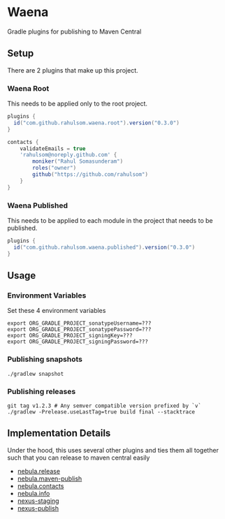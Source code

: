 # Waena

Gradle plugins for publishing to Maven Central

## Setup

There are 2 plugins that make up this project.

### Waena Root

This needs to be applied only to the root project.

```groovy
plugins {
  id("com.github.rahulsom.waena.root").version("0.3.0")
}

contacts {
    validateEmails = true
    'rahulsom@noreply.github.com' {
        moniker("Rahul Somasunderam")
        roles("owner")
        github("https://github.com/rahulsom")
    }
}
```

### Waena Published

This needs to be applied to each module in the project that needs to be published.

```groovy
plugins {
  id("com.github.rahulsom.waena.published").version("0.3.0")
}
```

## Usage

### Environment Variables

Set these 4 environment variables

```shell
export ORG_GRADLE_PROJECT_sonatypeUsername=???
export ORG_GRADLE_PROJECT_sonatypePassword=???
export ORG_GRADLE_PROJECT_signingKey=???
export ORG_GRADLE_PROJECT_signingPassword=???
```

### Publishing snapshots

```shell
./gradlew snapshot
```

### Publishing releases

```shell
git tag v1.2.3 # Any semver compatible version prefixed by `v`
./gradlew -Prelease.useLastTag=true build final --stacktrace
```

## Implementation Details

Under the hood, this uses several other plugins and ties them all together such that you can release to maven central easily

* [nebula.release](https://plugins.gradle.org/plugin/nebula.release)
* [nebula.maven-publish](https://plugins.gradle.org/plugin/nebula.maven-publish)
* [nebula.contacts](https://plugins.gradle.org/plugin/nebula.contacts)
* [nebula.info](https://plugins.gradle.org/plugin/nebula.info)
* [nexus-staging](https://plugins.gradle.org/plugin/io.codearte.nexus-staging)
* [nexus-publish](https://plugins.gradle.org/plugin/de.marcphilipp.nexus-publish)
